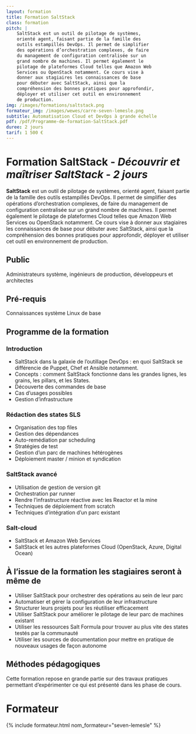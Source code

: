 ```yaml
---
layout: formation
title: Formation SaltStack
class: formation
pitch: |
    SaltStack est un outil de pilotage de systèmes,
    orienté agent, faisant partie de la famille des
    outils estampillés DevOps. Il permet de simplifier
    des opérations d’orchestration complexes, de faire
    du management de configuration centralisée sur un
    grand nombre de machines. Il permet également le
    pilotage de plateformes Cloud telles que Amazon Web
    Services ou OpenStack notamment. Ce cours vise à
    donner aux stagiaires les connaissances de base
    pour débuter avec SaltStack, ainsi que la
    compréhension des bonnes pratiques pour approfondir,
    déployer et utiliser cet outil en environnement
    de production.
img: /images/formations/saltstack.png
formateur_img: /images/wewes/carre-seven-lemesle.png
subtitle: Automatisation Cloud et DevOps à grande échelle
pdf: /pdf/Programme-de-formation-SaltStack.pdf
duree: 2 jours
tarif: 1 500 €
---
```


# Formation SaltStack - *Découvrir et maîtriser SaltStack - 2 jours*


**SaltStack** est un outil de pilotage de systèmes, orienté agent, faisant partie de la famille des outils estampillés DevOps. Il permet de simplifier des opérations d’orchestration complexes, de faire du management de configuration centralisée sur un grand nombre de machines. Il permet également le pilotage de plateformes Cloud telles que Amazon Web Services ou OpenStack notamment. Ce cours vise à donner aux stagiaires les connaissances de base pour débuter avec SaltStack, ainsi que la compréhension des bonnes pratiques pour approfondir,  déployer et utiliser cet outil en environnement de production.

## Public


Administrateurs système, ingénieurs de production, développeurs et architectes

## Pré-requis

Connaissances système Linux de base




## Programme de la formation

### Introduction


* SaltStack dans la galaxie de l’outillage DevOps : en quoi SaltStack se différencie de Puppet, Chef et Ansible notamment.
* Concepts : comment SaltStack fonctionne dans les grandes lignes, les grains, les pillars, et les States.
* Découverte des commandes de base
* Cas d’usages possibles
* Gestion d’infrastructure


###  Rédaction des states SLS
* Organisation des top files
* Gestion des dépendances
* Auto-remédiation par scheduling
* Stratégies de test
* Gestion d’un parc de machines hétérogènes
* Déploiement master / minion et syndication


### SaltStack avancé


* Utilisation de gestion de version git
* Orchestration par runner
* Rendre l’infrastructure réactive avec les Reactor et la mine
* Techniques de déploiement from scratch
* Techniques d’intégration d’un parc existant


### Salt-cloud


* SaltStack et Amazon Web Services
* SaltStack et les autres plateformes Cloud (OpenStack, Azure, Digital Ocean)


## À l’issue de la formation les stagiaires seront à même de


* Utiliser SaltStack pour orchestrer des opérations au sein de leur parc
* Automatiser et gérer la configuration de leur infrastructure
* Structurer leurs projets pour les réutiliser efficacement
* Utiliser SaltStack pour améliorer le pilotage de leur parc de machines existant
* Utiliser les ressources Salt Formula pour trouver au plus vite des states testés par la communauté
* Utiliser les sources de documentation pour mettre en pratique de nouveaux usages de façon autonome


## Méthodes pédagogiques


Cette formation repose en grande partie sur des travaux pratiques permettant d’expérimenter ce qui est présenté dans les phase de cours.

# Formateur

{% include formateur.html nom_formateur="seven-lemesle" %}

